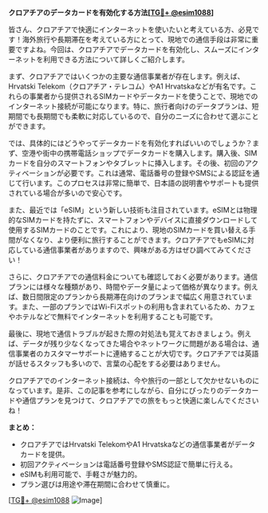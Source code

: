 **クロアチアのデータカードを有効化する方法[[TG💪+ @esim1088](https://t.me/s/esim1088)]**

皆さん、クロアチアで快適にインターネットを使いたいと考えている方、必見です！海外旅行や長期滞在を考えている方にとって、現地での通信手段は非常に重要ですよね。今回は、クロアチアでデータカードを有効化し、スムーズにインターネットを利用できる方法について詳しくご紹介します。

まず、クロアチアではいくつかの主要な通信事業者が存在します。例えば、Hrvatski Telekom（クロアチア・テレコム）やA1 Hrvatskaなどが有名です。これらの事業者から提供されるSIMカードやデータカードを使うことで、現地でのインターネット接続が可能になります。特に、旅行者向けのデータプランは、短期間でも長期間でも柔軟に対応しているので、自分のニーズに合わせて選ぶことができます。

では、具体的にはどうやってデータカードを有効化すればいいのでしょうか？まず、空港や街中の携帯電話ショップでデータカードを購入します。購入後、SIMカードを自分のスマートフォンやタブレットに挿入します。その後、初回のアクティベーションが必要です。これは通常、電話番号の登録やSMSによる認証を通じて行います。このプロセスは非常に簡単で、日本語の説明書やサポートも提供されている場合が多いので安心です。

また、最近では「eSIM」という新しい技術も注目されています。eSIMとは物理的なSIMカードを持たずに、スマートフォンやデバイスに直接ダウンロードして使用するSIMカードのことです。これにより、現地のSIMカードを買い替える手間がなくなり、より便利に旅行することができます。クロアチアでもeSIMに対応している通信事業者がありますので、興味がある方はぜひ調べてみてください！

さらに、クロアチアでの通信料金についても確認しておく必要があります。通信プランには様々な種類があり、時間やデータ量によって価格が異なります。例えば、数日間限定のプランから長期滞在向けのプランまで幅広く用意されています。また、一部のプランではWi-Fiスポットの利用も含まれているため、カフェやホテルなどで無料でインターネットを利用することも可能です。

最後に、現地で通信トラブルが起きた際の対処法も覚えておきましょう。例えば、データが残り少なくなってきた場合やネットワークに問題がある場合は、通信事業者のカスタマーサポートに連絡することが大切です。クロアチアでは英語が話せるスタッフも多いので、言葉の心配をする必要はありません。

クロアチアでのインターネット接続は、今や旅行の一部として欠かせないものになっています。是非、この記事を参考にしながら、自分にぴったりのデータカードや通信プランを見つけて、クロアチアでの旅をもっと快適に楽しんでくださいね！

**まとめ：**
- クロアチアではHrvatski TelekomやA1 Hrvatskaなどの通信事業者がデータカードを提供。
- 初回アクティベーションは電話番号登録やSMS認証で簡単に行える。
- eSIMも利用可能で、手軽さが魅力的。
- プラン選びは用途や滞在期間に合わせて慎重に。

[[TG💪+ @esim1088](https://t.me/s/esim1088) ![Image](https://i.postimg.cc/Y0z9fWf4/image.png)]